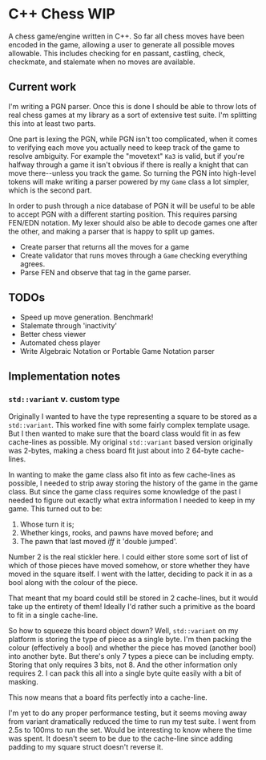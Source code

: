 # C++ Chess WIP

A chess game/engine written in C++. So far all chess moves have been encoded in the game, allowing a user to generate
all possible moves allowable. This includes checking for en passant, castling, check, checkmate, and stalemate when no
moves are available.

## Current work

I'm writing a PGN parser. Once this is done I should be able to throw lots of real chess games at my library as a sort
of extensive test suite. I'm splitting this into at least two parts. 

One part is lexing the PGN, while PGN isn't too complicated, when it comes to verifying each move you actually need to
keep track of the game to resolve ambiguity. For example the "movetext" `Ka3` is valid, but if you're halfway through
a game it isn't obvious if there is really a knight that can move there--unless you track the game. So turning the PGN
into high-level tokens will make writing a parser powered by my `Game` class a lot simpler, which is the second part.

In order to push through a nice database of PGN it will be useful to be able to accept PGN with a different starting
position. This requires parsing FEN/EDN notation. My lexer should also be able to decode games one after the other,
and making a parser that is happy to split up games.

* Create parser that returns all the moves for a game
* Create validator that runs moves through a `Game` checking everything agrees.
* Parse FEN and observe that tag in the game parser. 

## TODOs

* Speed up move generation. Benchmark!
* Stalemate through 'inactivity'
* Better chess viewer
* Automated chess player
* Write Algebraic Notation or Portable Game Notation parser

## Implementation notes

### `std::variant` v. custom type

Originally I wanted to have the type representing a square to be stored as a `std::variant`. This worked fine with some
fairly complex template usage. But I then wanted to make sure that the board class would fit in as few cache-lines as
possible. My original `std::variant` based version originally was 2-bytes, making a chess board fit just about into 2
64-byte cache-lines.

In wanting to make the game class also fit into as few cache-lines as possible, I needed to strip away storing the 
history of the game in the game class. But since the game class requires some knowledge of the past I needed to figure
out exactly what extra information I needed to keep in my game. This turned out to be:

1. Whose turn it is;
2. Whether kings, rooks, and pawns have moved before; and
3. The pawn that last moved *iff* it 'double jumped'.

Number 2 is the real stickler here. I could either store some sort of list of which of those pieces have moved somehow,
or store whether they have moved in the square itself. I went with the latter, deciding to pack it in as a bool along
with the colour of the piece.

That meant that my board could still be stored in 2 cache-lines, but it would take up the entirety of them! Ideally I'd
rather such a primitive as the board to fit in a single cache-line.

So how to squeeze this board object down? Well, `std::variant` on my platform is storing the type of piece as a single
byte. I'm then packing the colour (effectively a bool) and whether the piece has moved (another bool) into another byte.
But there's only 7 types a piece can be including empty. Storing that only requires 3 bits, not 8. And the other
information only requires 2. I can pack this all into a single byte quite easily with a bit of masking.

This now means that a board fits perfectly into a cache-line.

I'm yet to do any proper performance testing, but it seems moving away from variant dramatically reduced the time
to run my test suite. I went from 2.5s to 100ms to run the set. Would be interesting to know where the time was spent.
It doesn't seem to be due to the cache-line since adding padding to my square struct doesn't reverse it.
